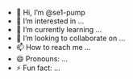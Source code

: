 - 👋 Hi, I’m @se1-pump
- 👀 I’m interested in ...
- 🌱 I’m currently learning ...
- 💞️ I’m looking to collaborate on ...
- 📫 How to reach me ...
- 😄 Pronouns: ...
- ⚡ Fun fact: ...

<!---
se1-pump/se1-pump is a ✨ special ✨ repository because its `README.md` (this file) appears on your GitHub profile.
You can click the Preview link to take a look at your changes.
--->
